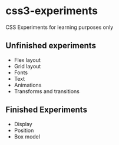 # css3-experiments
CSS Experiments for learning purposes only

## Unfinished experiments
- Flex layout
- Grid layout
- Fonts
- Text
- Animations
- Transforms and transitions

## Finished Experiments
- Display
- Position
- Box model

